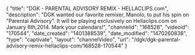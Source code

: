 {
    "title": "DGK - PARENTAL ADVISORY REMIX - HELLACLIPS.com",
    "description": "DGK wanted our favorite remixer, Manolo, to put his spin on \"Parental Advisory\". It will be playing exclusively on Hellaclips.com on January 6th,2014. Mark your calendars!",
    "channelid": "168528",
    "videoid": "170544",
    "date_created": "1401388539",
    "date_modified": "1470260838",
    "type": "captivate",
    "layout": "channelVideo",
    "url": "\/dgk\/dgk-parental-advisory-remix-hellaclips-com\/168528-170544"
}